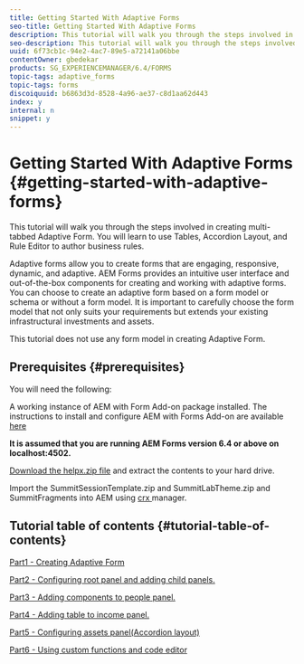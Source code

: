 ```yaml
---
title: Getting Started With Adaptive Forms
seo-title: Getting Started With Adaptive Forms
description: This tutorial will walk you through the steps involved in creating multi-tabbed Adaptive Form. You will learn to use Tables, Accordion Layout, and Rule Editor to author business rules. 
seo-description: This tutorial will walk you through the steps involved in creating multi-tabbed Adaptive Form. You will learn to use Tables, Accordion Layout, and Rule Editor to author business rules. 
uuid: 6f73cb1c-94e2-4ac7-89e5-a72141a06bbe
contentOwner: gbedekar
products: SG_EXPERIENCEMANAGER/6.4/FORMS
topic-tags: adaptive_forms
topic-tags: forms
discoiquuid: b6863d3d-8528-4a96-ae37-c8d1aa62d443
index: y
internal: n
snippet: y
---
```


# Getting Started With Adaptive Forms {#getting-started-with-adaptive-forms}

This tutorial will walk you through the steps involved in creating multi-tabbed Adaptive Form. You will learn to use Tables, Accordion Layout, and Rule Editor to author business rules. 

Adaptive forms allow you to create forms that are engaging, responsive, dynamic, and adaptive. AEM Forms provides an intuitive user interface and out-of-the-box components for creating and working with adaptive forms. You can choose to create an adaptive form based on a form model or schema or without a form model. It is important to carefully choose the form model that not only suits your requirements but extends your existing infrastructural investments and assets.

This tutorial does not use any form model in creating Adaptive Form.

## Prerequisites {#prerequisites}

You will need the following:

A working instance of AEM with Form Add-on package installed. The instructions to install and configure AEM with Forms Add-on are available [here](adaptive-forms\installing-aem-form-on-windows-tutorial-use.md)

**It is assumed that you are running AEM Forms version 6.4 or above on localhost:4502.**

[Download the helpx.zip file](assets/helpx.zip) and extract the contents to your hard drive.

Import the SummitSessionTemplate.zip and SummitLabTheme.zip and SummitFragments into AEM using [crx ](http://localhost:4502/crx/packmgr/index.jsp)manager.



## Tutorial table of contents {#tutorial-table-of-contents}

[Part1 - Creating Adaptive Form](https://helpx.adobe.com/experience-manager/kt/forms/using/adaptive-forms-getting-started-tutorial-use/part1.html)

[Part2 - Configuring root panel and adding child panels.](https://helpx.adobe.com/experience-manager/kt/forms/using/adaptive-forms-getting-started-tutorial-use/part2.html)

[Part3 - Adding components to people panel.](https://helpx.adobe.com/experience-manager/kt/forms/using/adaptive-forms-getting-started-tutorial-use/part3.html)

[Part4 - Adding table to income panel.](https://helpx.adobe.com/experience-manager/kt/forms/using/adaptive-forms-getting-started-tutorial-use/part4.html)

[Part5 - Configuring assets panel(Accordion layout)](https://helpx.adobe.com/experience-manager/kt/forms/using/adaptive-forms-getting-started-tutorial-use/part5.html)

[Part6 - Using custom functions and code editor](https://helpx.adobe.com/experience-manager/kt/forms/using/adaptive-forms-getting-started-tutorial-use/part5.html)
